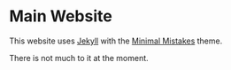 # Main Website

This website uses [Jekyll](https://jekyllrb.com/) with the [Minimal Mistakes](https://mmistakes.github.io/) theme. 

There is not much to it at the moment.

